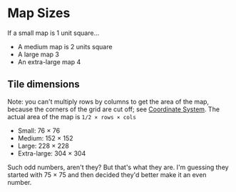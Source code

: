 # Map Sizes

If a small map is 1 unit square...

- A medium map is 2 units square
- A large map 3
- An extra-large map 4

## Tile dimensions

Note: you can't multiply rows by columns to get the area of the map, because
the corners of the grid are cut off; see [Coordinate System](coordinate-system.md).
The actual area of the map is `1/2 × rows × cols`

- Small: 76 × 76
- Medium: 152 × 152
- Large: 228 × 228
- Extra-large: 304 × 304

Such odd numbers, aren't they? But that's what they are. I'm guessing they
started with 75 × 75 and then decided they'd better make it an even number.
